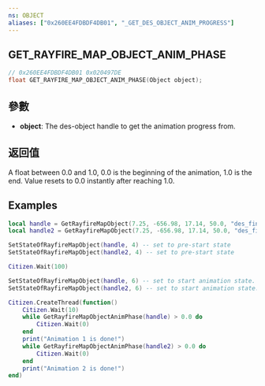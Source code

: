 ```yaml
---
ns: OBJECT
aliases: ["0x260EE4FDBDF4DB01", "_GET_DES_OBJECT_ANIM_PROGRESS"]
---
```

## GET_RAYFIRE_MAP_OBJECT_ANIM_PHASE

```c
// 0x260EE4FDBDF4DB01 0x020497DE
float GET_RAYFIRE_MAP_OBJECT_ANIM_PHASE(Object object);
```


## 參數
* **object**: The des-object handle to get the animation progress from.

## 返回值
A float between 0.0 and 1.0, 0.0 is the beginning of the animation, 1.0 is the end. Value resets to 0.0 instantly after reaching 1.0.

## Examples
```lua
local handle = GetRayfireMapObject(7.25, -656.98, 17.14, 50.0, "des_finale_tunnel")
local handle2 = GetRayfireMapObject(7.25, -656.98, 17.14, 50.0, "des_finale_vault")

SetStateOfRayfireMapObject(handle, 4) -- set to pre-start state
SetStateOfRayfireMapObject(handle2, 4) -- set to pre-start state

Citizen.Wait(100)

SetStateOfRayfireMapObject(handle, 6) -- set to start animation state.
SetStateOfRayfireMapObject(handle2, 6) -- set to start animation state.

Citizen.CreateThread(function()
    Citizen.Wait(10)
    while GetRayfireMapObjectAnimPhase(handle) > 0.0 do
        Citizen.Wait(0)
    end
    print("Animation 1 is done!")
    while GetRayfireMapObjectAnimPhase(handle2) > 0.0 do
        Citizen.Wait(0)
    end
    print("Animation 2 is done!")
end)

```